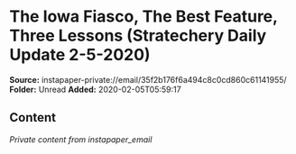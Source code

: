 # The Iowa Fiasco, The Best Feature, Three Lessons (Stratechery Daily Update 2-5-2020)

**Source:** instapaper-private://email/35f2b176f6a494c8c0cd860c61141955/
**Folder:** Unread
**Added:** 2020-02-05T05:59:17




## Content
*Private content from instapaper_email*
